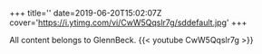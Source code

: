 +++
title=''
date=2019-06-20T15:02:07Z
cover='https://i.ytimg.com/vi/CwW5Qqslr7g/sddefault.jpg'
+++

All content belongs to GlennBeck.
{{< youtube CwW5Qqslr7g >}}

